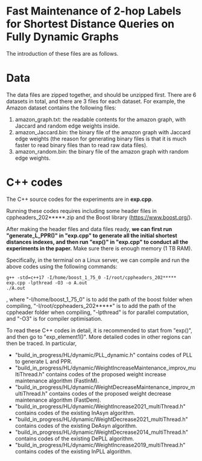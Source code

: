 # Fast Maintenance of 2-hop Labels for Shortest Distance Queries on Fully Dynamic Graphs

The introduction of these files are as follows. 


# Data

The data files are zipped together, and should be unzipped first. There are 6 datasets in total, and there are 3 files for each dataset. For example, the Amazon dataset contains the following files: 
1. amazon_graph.txt: the readable contents for the amazon graph, with Jaccard and random edge weights inside.
2. amazon_Jaccard.bin: the binary file of the amazon graph with Jaccard edge weights (the reason for generating binary files is that it is much faster to read binary files than to read raw data files).
3. amazon_random.bin: the binary file of the amazon graph with random edge weights.



# C++ codes 

The C++ source codes for the experiments are in <b>exp.cpp</b>. 

Running these codes requires including some header files in cppheaders_202*****.zip and the Boost library (https://www.boost.org/). 

After making the header files and data files ready, <b>we can first run "generate_L_PPR()" in "exp.cpp" to generate all the initial shortest distances indexes, and then run "exp()" in "exp.cpp" to conduct all the experiments in the paper.</b> Make sure there is enough memory (1 TB RAM). 

Specifically, in the terminal on a Linux server, we can compile and run the above codes using the following commands:
```
g++ -std=c++17 -I/home/boost_1_75_0 -I/root/cppheaders_202***** exp.cpp -lpthread -O3 -o A.out
./A.out
```
, where "-I/home/boost_1_75_0" is to add the path of the boost folder when compiling, "-I/root/cppheaders_202*****" is to add the path of the cppheader folder when compiling, "-lpthread" is for parallel computation, and "-O3" is for compiler optimisation.

To read these C++ codes in detail, it is recommended to start from "exp()", and then go to "exp_element1()". More detailed codes in other regions can then be traced. In particular,
- "build_in_progress/HL/dynamic/PLL_dynamic.h" contains codes of PLL to generate L and PPR.
- "build_in_progress/HL/dynamic/WeightIncreaseMaintenance_improv_multiThread.h" contains codes of the proposed weight increase maintenance algorithm (FastInM).
- "build_in_progress/HL/dynamic/WeightDecreaseMaintenance_improv_multiThread.h" contains codes of the proposed weight decrease maintenance algorithm (FastDem).
- "build_in_progress/HL/dynamic/WeightIncrease2021_multiThread.h" contains codes of the existing InAsyn algorithm.
- "build_in_progress/HL/dynamic/WeightDecrease2021_multiThread.h" contains codes of the existing DeAsyn algorithm.
- "build_in_progress/HL/dynamic/WeightDecrease2014_multiThread.h" contains codes of the existing DePLL algorithm.
- "build_in_progress/HL/dynamic/WeightIncrease2019_multiThread.h" contains codes of the existing InPLL algorithm.
